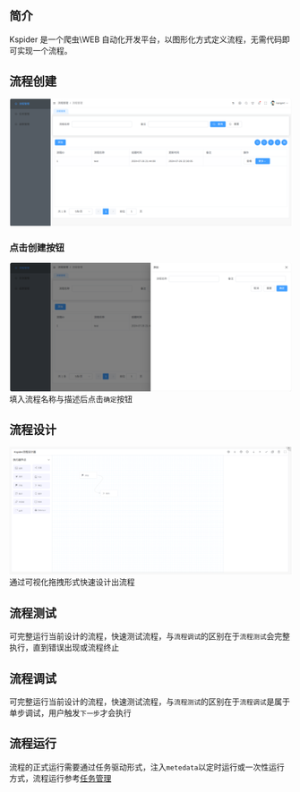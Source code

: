 ## 简介

Kspider 是一个爬虫\WEB 自动化开发平台，以图形化方式定义流程，无需代码即可实现一个流程。

## 流程创建

![流程管理首页](images/flowManage_index.png)

### 点击创建按钮

![流程管理创建](images/flowManage_create.png)
填入流程名称与描述后点击`确定`按钮

## 流程设计
![流程设计](images/flowDesign_index.png)
通过可视化拖拽形式快速设计出流程

## 流程测试
可完整运行当前设计的流程，快速测试流程，与`流程调试`的区别在于`流程测试`会完整执行，直到错误出现或流程终止

## 流程调试
可完整运行当前设计的流程，快速测试流程，与`流程测试`的区别在于`流程调试`是属于单步调试，用户触发`下一步`才会执行

## 流程运行
流程的正式运行需要通过任务驱动形式，注入`metedata`以定时运行或一次性运行方式，流程运行参考[任务管理](/TaskManage/intro.md)
